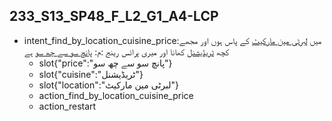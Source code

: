 ## 233_S13_SP48_F_L2_G1_A4-LCP
* intent_find_by_location_cuisine_price:میں [لبرٹی مین مارکیٹ](location) کے پاس ہوں اور مجھے کچھ [ٹریڈیشنل](cuisine) کھانا اور میری پرائس رینج :م: [پانچ سو سے چھ سو](price) ہے
	- slot{"price":"پانچ سو سے چھ سو"}
	- slot{"cuisine":"ٹریڈیشنل"}
	- slot{"location":"لبرٹی مین مارکیٹ"}
	- action_find_by_location_cuisine_price
	- action_restart